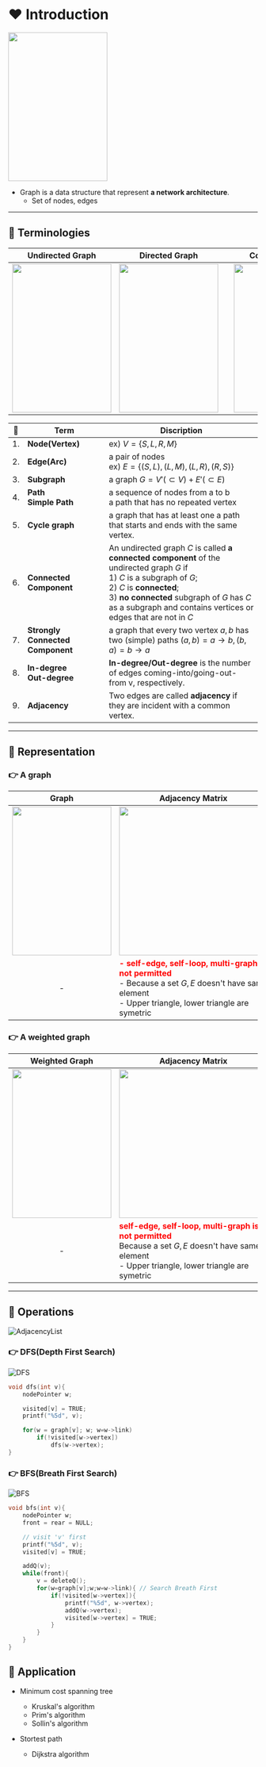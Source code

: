 # ❤️ Introduction

<img src="./img/graphexam.png?raw=true" width="200px" height="300px">

- Graph is a data structure that represent __a network architecture__.
  - Set of nodes, edges

---

## 🧡 Terminologies

|Undirected Graph|Directed Graph||Complete Graph1|Complete Graph2|Weighed Graph|
|-|-|-|-|-|-|
|<img src="./img/graphundirected.png?raw=true" width="200px" height="300px">|<img src="./img/graphdirected.png?raw=true" width="200px" height="300px">||<img src="./img/graphcomplete1.png?raw=true" width="200px" height="300px">|<img src="./img/graphcomplete2.png?raw=true" width="200px" height="300px">|<img src="./img/graphweighed.png?raw=true" width="200px" height="300px">|

|💖|Term|Discription|
|-|-|-|
|1.|__Node(Vertex)__|ex) $V=\{S,L,R,M\}$|
|2.|__Edge(Arc)__|a pair of nodes</br>ex) $E=\{(S,L),(L,M),(L,R),(R,S)\}$|
|3.|__Subgraph__|a graph $G=V'(\subset V) + E'(\subset E)$|
|4.|__Path</br>Simple Path__|a sequence of nodes from a to b</br>a path that has no repeated vertex|
|5.|__Cycle graph__|a graph that has at least one a path that starts and ends with the same vertex.|
|6.|__Connected Component__|An undirected graph $C$ is called __a connected component__ of the undirected graph $G$ if </br>1) $C$ is a subgraph of $G$; </br>2) $C$ is __connected__; </br>3) __no connected__ subgraph of $G$ has $C$ as a subgraph and contains vertices or edges that are not in $C$|
|7.|__Strongly Connected Component__|a graph that every two vertex $a,b$ has two (simple) paths ${(a,b)=a→b, (b,a)=b→a}$|
|8.|__In-degree</br>Out-degree__|__In-degree/Out-degree__ is the number of edges coming-into/going-out-from v, respectively.|
|9.|__Adjacency__|Two edges are called __adjacency__ if they are incident with a common vertex.|

---

## 💛 Representation

### 👉 A graph

|Graph|Adjacency Matrix|Adjacency List|
|:-:|-|-|
|<img src="./img/graphundirected.png?raw=true" width="200px" height="300px">|<img src="./img/graphmatrix.png?raw=true" width="300px" height="300px">|<img src="./img/graphlist.png?raw=true" width="800px" height="200px">|
|-|<b style="color:red;">- self-edge, self-loop, multi-graph is not permitted</b></br>- Because a set $G, E$ doesn't have same element</br>- Upper triangle, lower triangle are symetric||

### 👉 A weighted graph

|Weighted Graph|Adjacency Matrix|Adjacency List|
|:-:|-|-|
|<img src="./img/graphweighed.png?raw=true" width="200px" height="300px">|<img src="./img/graphweightedmatrix.png?raw=true" width="300px" height="300px">|<img src="./img/graphweightedlist.png?raw=true" width="800px" height="200px">|
|-|<b style="color:red;">self-edge, self-loop, multi-graph is not permitted</b></br>Because a set $G, E$ doesn't have same element</br>- Upper triangle, lower triangle are symetric||

---

## 💚 Operations

![AdjacencyList](./img/graphtraversallist.png)

### 👉 DFS(Depth First Search)

![DFS](./img/graphdfs.gif)

```C
void dfs(int v){
    nodePointer w;

    visited[v] = TRUE;
    printf("%5d", v);

    for(w = graph[v]; w; w=w->link)
        if(!visited[w->vertex])
            dfs(w->vertex);
}
```

### 👉 BFS(Breath First Search)

![BFS](./img/graphbfs.gif)

```C
void bfs(int v){
    nodePointer w;
    front = rear = NULL;

    // visit 'v' first
    printf("%5d", v);
    visited[v] = TRUE;

    addQ(v);
    while(front){
        v = deleteQ();
        for(w=graph[v];w;w=w->link){ // Search Breath First
            if(!visited[w->vertex]){
                printf("%5d", w->vertex);
                addQ(w->vertex);
                visited[w->vertex] = TRUE;
            }
        }
    }
}
```

## 💙 Application

- Minimum cost spanning tree
  - Kruskal's algorithm
  - Prim's algorithm
  - Sollin's algorithm

- Stortest path
  - Dijkstra algorithm